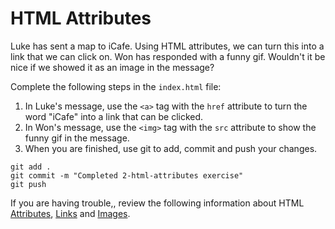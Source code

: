 # HTML Attributes

Luke has sent a map to iCafe. Using HTML attributes, we can turn this into a link that we can click on. Won has responded with a funny gif. Wouldn't it be nice if we showed it as an image in the message?

Complete the following steps in the `index.html` file:

1. In Luke's message, use the `<a>` tag with the `href` attribute to turn the word "iCafe" into a link that can be clicked.
2. In Won's message, use the `<img>` tag with the `src` attribute to show the funny gif in the message.
3. When you are finished, use git to add, commit and push your changes.

```shell
git add .
git commit -m "Completed 2-html-attributes exercise"
git push
```

If you are having trouble,, review the following information about HTML [Attributes](https://marksheet.io/html-syntax.html#attributes), [Links](https://marksheet.io/html-links.html) and [Images](https://marksheet.io/html-images.html).
